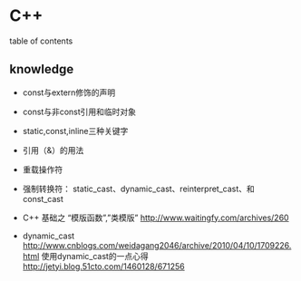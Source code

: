 ﻿# C++ 

table of contents

## knowledge
* const与extern修饰的声明
* const与非const引用和临时对象
* static,const,inline三种关键字
* 引用（&）的用法
* 重载操作符
* 强制转换符： static_cast、dynamic_cast、reinterpret_cast、和 const_cast




* C++ 基础之 “模版函数”,”类模版”
http://www.waitingfy.com/archives/260


* dynamic_cast
http://www.cnblogs.com/weidagang2046/archive/2010/04/10/1709226.html
使用dynamic_cast的一点心得
http://jetyi.blog.51cto.com/1460128/671256









